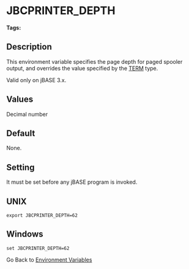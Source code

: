 # JBCPRINTER_DEPTH

<PageHeader />

**Tags:**
<badge text='printer' vertical='middle' />
<badge text='environment variables' vertical='middle' />

## Description

This environment variable specifies the page depth for paged spooler output, and overrides the value specified by the [TERM](term) type.

Valid only on jBASE 3.x.

## Values

Decimal number

## Default

None.

## Setting

It must be set before any jBASE program is invoked.

## UNIX

```
export JBCPRINTER_DEPTH=62
```

## Windows

```
set JBCPRINTER_DEPTH=62
```

Go Back to [Environment Variables](./../README.md)

<PageFooter />
